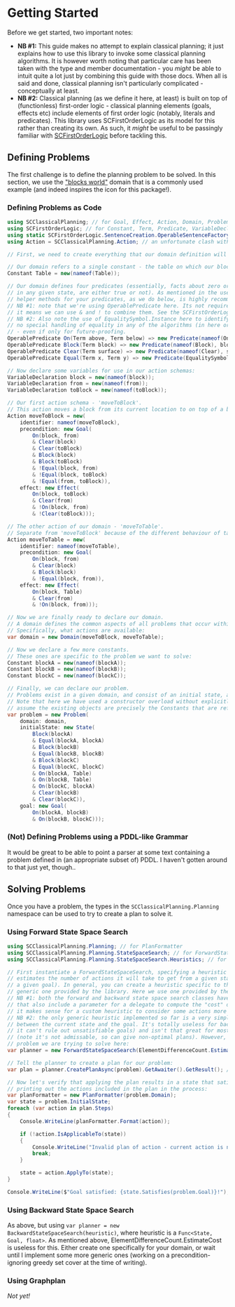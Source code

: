 # Getting Started

Before we get started, two important notes:

* **NB #1:** This guide makes no attempt to explain classical planning; it just explains how to use this library to invoke some classical planning algorithms.
It is however worth noting that particular care has been taken with the type and member documentation - you *might* be able to intuit quite a lot just by combining this guide with those docs.
When all is said and done, classical planning isn't particularly complicated - conceptually at least.
* **NB #2:** Classical planning (as we define it here, at least) is built on top of (functionless) first-order logic - classical planning elements (goals, effects etc) include elements of first order logic (notably, literals and predicates).
This library uses SCFirstOrderLogic as its model for this rather than creating its own.
As such, it *might* be useful to be passingly familiar with [SCFirstOrderLogic](https://github.com/sdcondon/SCFirstOrderLogic) before tackling this.

## Defining Problems

The first challenge is to define the planning problem to be solved.
In this section, we use the ["blocks world"](https://en.wikipedia.org/wiki/Blocks_world) domain that is a commonly used example (and indeed inspires the icon for this package!).

### Defining Problems as Code

```csharp
using SCClassicalPlanning; // for Goal, Effect, Action, Domain, Problem, State
using SCFirstOrderLogic; // for Constant, Term, Predicate, VariableDeclaration, EqualitySymbol
using static SCFirstOrderLogic.SentenceCreation.OperableSentenceFactory; // for OperablePredicate
using Action = SCClassicalPlanning.Action; // an unfortunate clash with System.Action. I'd rather not rename it..

// First, we need to create everything that our domain definition will refer to.

// Our domain refers to a single constant - the table on which our blocks are placed:
Constant Table = new(nameof(Table));

// Our domain defines four predicates (essentially, facts about zero or more elements of the domain that,
// in any given state, are either true or not). As mentioned in the user guide for SCFirstOrderLogic, creating
// helper methods for your predicates, as we do below, is highly recommended.
// NB #1: note that we're using OperablePredicate here. Its not required, but makes everything nice and succinct because
// it means we can use & and ! to combine them. See the SCFirstOrderLogic docs for details.
// NB #2: Also note the use of EqualitySymbol.Instance here to identify the equality predicate. While at present there's
// no special handling of equality in any of the algorithms (in here or in SCFirstOrderLogic), its worth using this anyway
// - even if only for future-proofing.
OperablePredicate On(Term above, Term below) => new Predicate(nameof(On), above, below);
OperablePredicate Block(Term block) => new Predicate(nameof(Block), block);
OperablePredicate Clear(Term surface) => new Predicate(nameof(Clear), surface);
OperablePredicate Equal(Term x, Term y) => new Predicate(EqualitySymbol.Instance, x, y);

// Now declare some variables for use in our action schemas:
VariableDeclaration block = new(nameof(block));
VariableDeclaration from = new(nameof(from));
VariableDeclaration toBlock = new(nameof(toBlock));

// Our first action schema - 'moveToBlock'.
// This action moves a block from its current location to on top of a block:
Action moveToBlock = new(
    identifier: nameof(moveToBlock),
    precondition: new Goal(
        On(block, from)
        & Clear(block)
        & Clear(toBlock)
        & Block(block)
        & Block(toBlock)
        & !Equal(block, from)
        & !Equal(block, toBlock)
        & !Equal(from, toBlock)),
    effect: new Effect(
        On(block, toBlock)
        & Clear(from)
        & !On(block, from)
        & !Clear(toBlock)));

// The other action of our domain - 'moveToTable'.
// Separate from 'moveToBlock' because of the different behaviour of table and block w.r.t being Clear or not.
Action moveToTable = new(
    identifier: nameof(moveToTable),
    precondition: new Goal(
        On(block, from)
        & Clear(block)
        & Block(block)
        & !Equal(block, from)),
    effect: new Effect(
        On(block, Table)
        & Clear(from)
        & !On(block, from)));

// Now we are finally ready to declare our domain.
// A domain defines the common aspects of all problems that occur within it.
// Specifically, what actions are available:
var domain = new Domain(moveToBlock, moveToTable);

// Now we declare a few more constants.
// These ones are specific to the problem we want to solve:
Constant blockA = new(nameof(blockA));
Constant blockB = new(nameof(blockB));
Constant blockC = new(nameof(blockC));

// Finally, we can declare our problem.
// Problems exist in a given domain, and consist of an initial state, an end goal, and a collection of objects that exist.
// Note that here we have used a constructor overload without explicitly specifying what objects exist. This overload will
// assume the existing objects are precisely the Constants that are referred to by the initial state and goal.
var problem = new Problem(
    domain: domain,
    initialState: new State(
        Block(blockA)
        & Equal(blockA, blockA)
        & Block(blockB)
        & Equal(blockB, blockB)
        & Block(blockC)
        & Equal(blockC, blockC)
        & On(blockA, Table)
        & On(blockB, Table)
        & On(blockC, blockA)
        & Clear(blockB)
        & Clear(blockC)),
    goal: new Goal(
        On(blockA, blockB)
        & On(blockB, blockC)));
```

### (Not) Defining Problems using a PDDL-like Grammar

It would be great to be able to point a parser at some text containing a problem defined in (an appropriate subset of) PDDL.
I haven't gotten around to that just yet, though..

## Solving Problems

Once you have a problem, the types in the `SCClassicalPlanning.Planning` namespace can be used to try to create a plan to solve it.

### Using Forward State Space Search

```csharp
using SCClassicalPlanning.Planning; // for PlanFormatter
using SCClassicalPlanning.Planning.StateSpaceSearch; // for ForwardStateSpaceSearch
using SCClassicalPlanning.Planning.StateSpaceSearch.Heuristics; // for ElementDifferenceCount

// First instantiate a ForwardStateSpaceSearch, specifying a heuristic to use (a delegate that
// estimates the number of actions it will take to get from a given state to a state that satisfies
// a given goal). In general, you can create a heuristic specific to the domain, or you can use a
// generic one provided by the library. Here we use one provided by the library.
// NB #1: both the forward and backward state space search classes have constructor overloads
// that also include a parameter for a delegate to compute the "cost" of an action. Potentially useful if 
// it makes sense for a custom heuristic to consider some actions more costly than others.
// NB #2: the only generic heuristic implemented so far is a very simple one that just counts the differences
// between the current state and the goal. It's totally useless for backward searches (because
// it can't rule out unsatisfiable goals) and isn't that great for most forward searches either
// (note it's not admissable, so can give non-optimal plans). However, it suffices for the very simple
// problem we are trying to solve here:
var planner = new ForwardStateSpaceSearch(ElementDifferenceCount.EstimateCost);

// Tell the planner to create a plan for our problem:
var plan = planner.CreatePlanAsync(problem).GetAwaiter().GetResult(); // obviously just use await if in an async method

// Now let's verify that applying the plan results in a state that satisfies the goal,
// printing out the actions included in the plan in the process:
var planFormatter = new PlanFormatter(problem.Domain);
var state = problem.InitialState;
foreach (var action in plan.Steps)
{
    Console.WriteLine(planFormatter.Format(action));

    if (!action.IsApplicableTo(state))
    {
        Console.WriteLine("Invalid plan of action - current action is not applicable in the current state");
        break;
    }

    state = action.ApplyTo(state);
}

Console.WriteLine($"Goal satisfied: {state.Satisfies(problem.Goal)}!");
```

### Using Backward State Space Search

As above, but using `var planner = new BackwardStateSpaceSearch(heuristic)`, where heuristic is a `Func<State, Goal, float>`.
As mentioned above, ElementDifferenceCount.EstimateCost is useless for this. Either create one specifically for your
domain, or wait until I implement some more generic ones (working on a precondition-ignoring greedy set cover at the time
of writing).

### Using Graphplan

*Not yet!*

